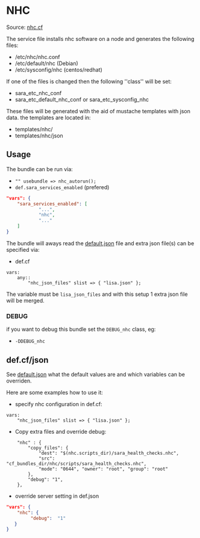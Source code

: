 # NHC

Source: [nhc.cf](/services/nhc.cf)

The service file installs nhc software on a node and generates the following files:
 * /etc/nhc/nhc.conf
 * /etc/default/nhc (Debian)
 * /etc/sysconfig/nhc (centos/redhat)

If one of the files is changed then the following ''class'' will be set:
 * sara_etc_nhc_conf
 * sara_etc_default_nhc_conf or sara_etc_sysconfig_nhc

These files will be generated with the aid of mustache templates with json data.
the templates are located in:
 * templates/nhc/
 * templates/nhc/json

## Usage

The bundle can be run via:
 *  `"" usebundle => nhc_autorun();`
 * `def.sara_services_enabled` (prefered)
```json
"vars": {
    "sara_services_enabled": [
            "...",
            "nhc",
            "..."
    ]
}
```

The bundle will aways read the [default.json](/templates/nhc/json/default.json) file
and extra json file(s) can be specified via:
 * def.cf
```
vars:
    any::
        "nhc_json_files" slist => { "lisa.json" };
```

The variable must be `lisa_json_files` and with this setup 1 extra json file will be  merged.

### DEBUG

if you want to debug this bundle set the `DEBUG_nhc` class, eg:
 * `-DDEBUG_nhc`


## def.cf/json

See [default.json](/templates/nhc/json/default.json) what the default values are and
which variables can be overriden.

Here are some examples how to use it:
 * specify nhc configuration in def.cf:
```
vars:
    "nhc_json_files" slist => { "lisa.json" };
```
 * Copy extra files and override debug:
```
    "nhc" : {
        "copy_files": {
            "dest": "$(nhc.scripts_dir)/sara_health_checks.nhc",
            "src": "cf_bundles_dir/nhc/scripts/sara_health_checks.nhc",
            "mode": "0644", "owner": "root", "group": "root"
        },
        "debug": "1",
    },
```

 * override server setting in def.json
```json
"vars": {
    "nhc": {
         "debug":  "1"
   }
}
```
